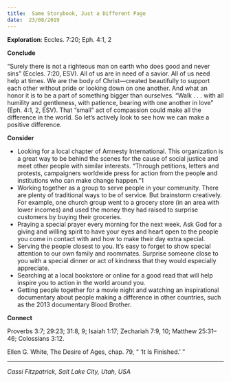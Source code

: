 ```yaml
---
title:  Same Storybook, Just a Different Page
date:  23/08/2019
---
```


**Exploration**: Eccles. 7:20; Eph. 4:1, 2

**Conclude**

“Surely there is not a righteous man on earth who does good and never sins” (Eccles. 7:20, ESV). All of us are in need of a savior. All of us need help at times. We are the body of Christ—created beautifully to support each other without pride or looking down on one another. And what an honor it is to be a part of something bigger than ourselves. “Walk . . . with all humility and gentleness, with patience, bearing with one another in love” (Eph. 4:1, 2, ESV). That “small” act of compassion could make all the difference in the world. So let’s actively look to see how we can make a positive difference.

**Consider**

- Looking for a local chapter of Amnesty International. This organization is a great way to be behind the scenes for the cause of social justice and meet other people with similar interests. “Through petitions, letters and protests, campaigners worldwide press for action from the people and institutions who can make change happen.”1
- Working together as a group to serve people in your community. There are plenty of traditional ways to be of service. But brainstorm creatively. For example, one church group went to a grocery store (in an area with lower incomes) and used the money they had raised to surprise customers by buying their groceries.
- Praying a special prayer every morning for the next week. Ask God for a giving and willing spirit to have your eyes and heart open to the people you come in contact with and how to make their day extra special.
- Serving the people closest to you. It’s easy to forget to show special attention to our own family and roommates. Surprise someone close to you with a special dinner or act of kindness that they would especially appreciate.
- Searching at a local bookstore or online for a good read that will help inspire you to action in the world around you.
- Getting people together for a movie night and watching an inspirational documentary about people making a difference in other countries, such as the 2013 documentary Blood Brother.


**Connect**

Proverbs 3:7; 29:23; 31:8, 9; Isaiah 1:17; Zechariah 7:9, 10; Matthew 25:31–46; Colossians 3:12.

Ellen G. White, The Desire of Ages, chap. 79, “ ‘It Is Finished.’ ”

---

_Cassi Fitzpatrick, Salt Lake City, Utah, USA_